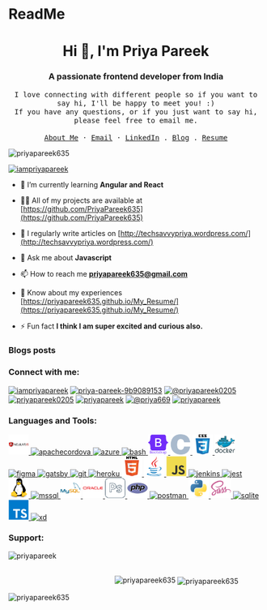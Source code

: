 # ReadMe


<h1 align="center">Hi 👋, I'm Priya Pareek</h1>
<h3 align="center">A passionate frontend developer from India</h3>

<p align="center">
  <samp>
    I love connecting with different people so if you want to say hi, I'll
    be happy to meet you! :)
    <br />
    If you have any questions, or if you just want to say hi, please feel free to email me.
    <br />
    <br />
    <a href="https://priyapareek635.github.io/Portfolio/">About Me</a>
    ·
    <a href="mailto:priyapareek635@gmail.com">Email</a>
    ·
    <a href="https://www.linkedin.com/in/priya-pareek-9b9089153/">LinkedIn</a>
    .
    <a href="https://techsavvypriya.wordpress.com/">Blog</a>
   .
   <a href="https://priyapareek635.github.io/My_Resume/">Resume</a>
  </samp>
</p>

<p align="left"> <img src="https://komarev.com/ghpvc/?username=priyapareek635&label=Profile%20views&color=0e75b6&style=flat" alt="priyapareek635" /> </p>

<p align="left"> <a href="https://twitter.com/iampriyapareek" target="blank"><img src="https://img.shields.io/twitter/follow/iampriyapareek?logo=twitter&style=for-the-badge" alt="iampriyapareek" /></a> </p>

- 🌱 I’m currently learning **Angular and React**

- 👨‍💻 All of my projects are available at [https://github.com/PriyaPareek635](https://github.com/PriyaPareek635)

- 📝 I regularly write articles on [http://techsavvypriya.wordpress.com/](http://techsavvypriya.wordpress.com/)

- 💬 Ask me about **Javascript**

- 📫 How to reach me **priyapareek635@gmail.com**

- 📄 Know about my experiences [https://priyapareek635.github.io/My_Resume/](https://priyapareek635.github.io/My_Resume/)

- ⚡ Fun fact **I think I am super excited and curious also.**

### Blogs posts
<!-- BLOG-POST-LIST:START -->
<!-- BLOG-POST-LIST:END -->

<h3 align="left">Connect with me:</h3>
<p align="left">
<a href="https://twitter.com/iampriyapareek" target="blank"><img align="center" src="https://cdn.jsdelivr.net/npm/simple-icons@3.0.1/icons/twitter.svg" alt="iampriyapareek" height="30" width="40" /></a>
<a href="https://linkedin.com/in/priya-pareek-9b9089153" target="blank"><img align="center" src="https://cdn.jsdelivr.net/npm/simple-icons@3.0.1/icons/linkedin.svg" alt="priya-pareek-9b9089153" height="30" width="40" /></a>
<a href="https://medium.com/@priyapareek0205" target="blank"><img align="center" src="https://cdn.jsdelivr.net/npm/simple-icons@3.0.1/icons/medium.svg" alt="@priyapareek0205" height="30" width="40" /></a>
<a href="https://www.hackerrank.com/priyapareek0205" target="blank"><img align="center" src="https://cdn.jsdelivr.net/npm/simple-icons@3.0.1/icons/hackerrank.svg" alt="priyapareek0205" height="30" width="40" /></a>
<a href="https://www.leetcode.com/priyapareek" target="blank"><img align="center" src="https://cdn.jsdelivr.net/npm/simple-icons@3.0.1/icons/leetcode.svg" alt="priyapareek" height="30" width="40" /></a>
<a href="https://www.hackerearth.com/@priya669" target="blank"><img align="center" src="https://cdn.jsdelivr.net/npm/simple-icons@3.0.1/icons/hackerearth.svg" alt="@priya669" height="30" width="40" /></a>
<a href="https://auth.geeksforgeeks.org/user/priyapareek" target="blank"><img align="center" src="https://cdn.jsdelivr.net/npm/simple-icons@3.0.1/icons/geeksforgeeks.svg" alt="priyapareek" height="30" width="40" /></a>
</p>

<h3 align="left">Languages and Tools:</h3>

<p align="left"> <a href="https://angular.io" target="_blank"> <img src="https://raw.githubusercontent.com/devicons/devicon/master/icons/angularjs/angularjs-original-wordmark.svg" alt="angularjs" width="40" height="40"/> </a> <a href="https://cordova.apache.org/" target="_blank"> <img src="https://www.vectorlogo.zone/logos/apache_cordova/apache_cordova-icon.svg" alt="apachecordova" width="40" height="40"/> </a> <a href="https://azure.microsoft.com/en-in/" target="_blank"> <img src="https://www.vectorlogo.zone/logos/microsoft_azure/microsoft_azure-icon.svg" alt="azure" width="40" height="40"/> </a> <a href="https://www.gnu.org/software/bash/" target="_blank"> <img src="https://www.vectorlogo.zone/logos/gnu_bash/gnu_bash-icon.svg" alt="bash" width="40" height="40"/> </a> <a href="https://getbootstrap.com" target="_blank"> <img src="https://raw.githubusercontent.com/devicons/devicon/master/icons/bootstrap/bootstrap-plain-wordmark.svg" alt="bootstrap" width="40" height="40"/> </a> <a href="https://www.cprogramming.com/" target="_blank"> <img src="https://raw.githubusercontent.com/devicons/devicon/master/icons/c/c-original.svg" alt="c" width="40" height="40"/> </a> <a href="https://www.w3schools.com/css/" target="_blank"> <img src="https://raw.githubusercontent.com/devicons/devicon/master/icons/css3/css3-original-wordmark.svg" alt="css3" width="40" height="40"/> </a> <a href="https://www.docker.com/" target="_blank"> <img src="https://raw.githubusercontent.com/devicons/devicon/master/icons/docker/docker-original-wordmark.svg" alt="docker" width="40" height="40"/> </a> <a href="https://www.figma.com/" target="_blank"> <img src="https://www.vectorlogo.zone/logos/figma/figma-icon.svg" alt="figma" width="40" height="40"/> </a> <a href="https://www.gatsbyjs.com/" target="_blank"> <img src="https://www.vectorlogo.zone/logos/gatsbyjs/gatsbyjs-icon.svg" alt="gatsby" width="40" height="40"/> </a> <a href="https://git-scm.com/" target="_blank"> <img src="https://www.vectorlogo.zone/logos/git-scm/git-scm-icon.svg" alt="git" width="40" height="40"/> </a> <a href="https://heroku.com" target="_blank"> <img src="https://www.vectorlogo.zone/logos/heroku/heroku-icon.svg" alt="heroku" width="40" height="40"/> </a> <a href="https://www.w3.org/html/" target="_blank"> <img src="https://raw.githubusercontent.com/devicons/devicon/master/icons/html5/html5-original-wordmark.svg" alt="html5" width="40" height="40"/> </a> <a href="https://www.java.com" target="_blank"> <img src="https://raw.githubusercontent.com/devicons/devicon/master/icons/java/java-original.svg" alt="java" width="40" height="40"/> </a> <a href="https://developer.mozilla.org/en-US/docs/Web/JavaScript" target="_blank"> <img src="https://raw.githubusercontent.com/devicons/devicon/master/icons/javascript/javascript-original.svg" alt="javascript" width="40" height="40"/> </a> <a href="https://www.jenkins.io" target="_blank"> <img src="https://www.vectorlogo.zone/logos/jenkins/jenkins-icon.svg" alt="jenkins" width="40" height="40"/> </a> <a href="https://jestjs.io" target="_blank"> <img src="https://www.vectorlogo.zone/logos/jestjsio/jestjsio-icon.svg" alt="jest" width="40" height="40"/> </a> <a href="https://www.linux.org/" target="_blank"> <img src="https://raw.githubusercontent.com/devicons/devicon/master/icons/linux/linux-original.svg" alt="linux" width="40" height="40"/> </a> <a href="https://www.microsoft.com/en-us/sql-server" target="_blank"> <img src="https://cdn.worldvectorlogo.com/logos/microsoft-sql-server.svg" alt="mssql" width="40" height="40"/> </a> <a href="https://www.mysql.com/" target="_blank"> <img src="https://raw.githubusercontent.com/devicons/devicon/master/icons/mysql/mysql-original-wordmark.svg" alt="mysql" width="40" height="40"/> </a> <a href="https://www.oracle.com/" target="_blank"> <img src="https://raw.githubusercontent.com/devicons/devicon/master/icons/oracle/oracle-original.svg" alt="oracle" width="40" height="40"/> </a> <a href="https://www.photoshop.com/en" target="_blank"> <img src="https://raw.githubusercontent.com/devicons/devicon/master/icons/photoshop/photoshop-line.svg" alt="photoshop" width="40" height="40"/> </a> <a href="https://www.php.net" target="_blank"> <img src="https://raw.githubusercontent.com/devicons/devicon/master/icons/php/php-original.svg" alt="php" width="40" height="40"/> </a> <a href="https://postman.com" target="_blank"> <img src="https://www.vectorlogo.zone/logos/getpostman/getpostman-icon.svg" alt="postman" width="40" height="40"/> </a> <a href="https://www.python.org" target="_blank"> <img src="https://raw.githubusercontent.com/devicons/devicon/master/icons/python/python-original.svg" alt="python" width="40" height="40"/> </a> <a href="https://sass-lang.com" target="_blank"> <img src="https://raw.githubusercontent.com/devicons/devicon/master/icons/sass/sass-original.svg" alt="sass" width="40" height="40"/> </a> <a href="https://www.sqlite.org/" target="_blank"> <img src="https://www.vectorlogo.zone/logos/sqlite/sqlite-icon.svg" alt="sqlite" width="40" height="40"/> </a> <a href="https://www.typescriptlang.org/" target="_blank"> <img src="https://raw.githubusercontent.com/devicons/devicon/master/icons/typescript/typescript-original.svg" alt="typescript" width="40" height="40"/> </a> <a href="https://www.adobe.com/products/xd.html" target="_blank"> <img src="https://cdn.worldvectorlogo.com/logos/adobe-xd.svg" alt="xd" width="40" height="40"/> </a> </p>

<h3 align="left">Support:</h3>
<p><a href="https://www.buymeacoffee.com/priyapareek"> <img align="left" src="https://cdn.buymeacoffee.com/buttons/v2/default-yellow.png" height="50" width="210" alt="priyapareek" /></a></p><br><br>

<p><img align="left" src="https://github-readme-stats.vercel.app/api/top-langs?username=priyapareek635&show_icons=true&locale=en&layout=compact" alt="priyapareek635" /></p>

<p>&nbsp;<img align="center" src="https://github-readme-stats.vercel.app/api?username=priyapareek635&show_icons=true&locale=en" alt="priyapareek635" /></p>

<p><img align="center" src="https://github-readme-streak-stats.herokuapp.com/?user=priyapareek635&" alt="priyapareek635" /></p>
